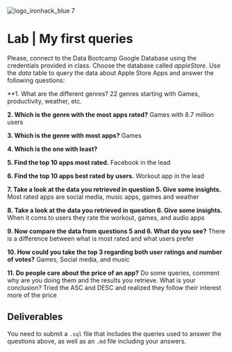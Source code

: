 ![logo_ironhack_blue 7](https://user-images.githubusercontent.com/23629340/40541063-a07a0a8a-601a-11e8-91b5-2f13e4e6b441.png)
# Lab | My first queries

Please, connect to the Data Bootcamp Google Database using the credentials provided in class. Choose the database called *appleStore*. Use the *data* table to query the data about Apple Store Apps and answer the following questions: 

**1. What are the different genres?
22 genres starting with Games, productivity, weather, etc.

**2. Which is the genre with the most apps rated?**
Games with 8.7 million users

**3. Which is the genre with most apps?**
Games

**4. Which is the one with least?**


**5. Find the top 10 apps most rated.**
Facebook in the lead

**6. Find the top 10 apps best rated by users.**
Workout app in the lead

**7. Take a look at the data you retrieved in question 5. Give some insights.**
Most rated apps are social media, music apps, games and weather 

**8. Take a look at the data you retrieved in question 6. Give some insights.**
When it coms to users they rate the workout, games, and audio apps

**9. Now compare the data from questions 5 and 6. What do you see?**
There is a difference between what is most rated and what users prefer

**10. How could you take the top 3 regarding both user ratings and number of votes?**
Games, Social media, and music

**11. Do people care about the price of an app?** Do some queries, comment why are you doing them and the results you retrieve. What is your conclusion? Tried the ASC and DESC and realized they follow their interest more of the price


## Deliverables 
You need to submit a `.sql` file that includes the queries used to answer the questions above, as well as an `.md` file including your answers. 
